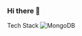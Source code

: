 ### Hi there 👋

Tech Stack
![MongoDB](https://img.shields.io/badge/MongoDB-%234ea94b.svg?style=for-the-badge&logo=mongodb&logoColor=white)
